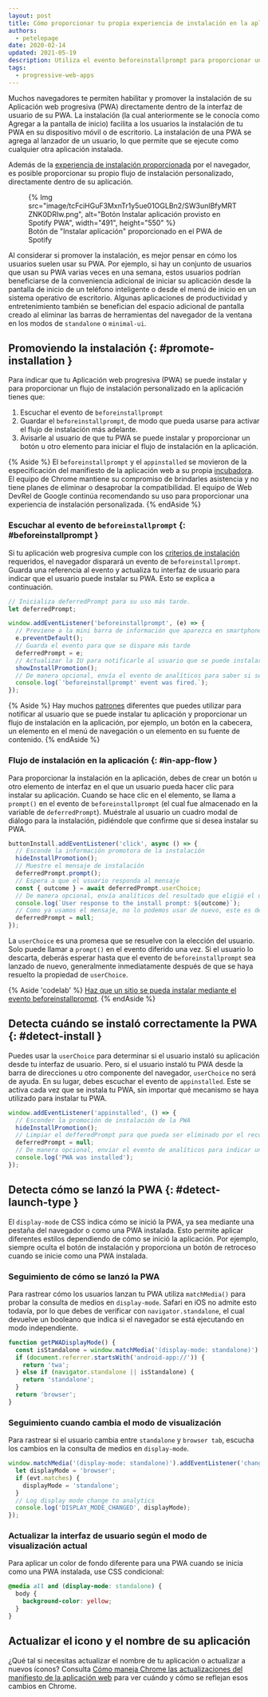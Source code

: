 ```yaml
---
layout: post
title: Cómo proporcionar tu propia experiencia de instalación en la aplicación
authors:
  - petelepage
date: 2020-02-14
updated: 2021-05-19
description: Utiliza el evento beforeinstallprompt para proporcionar una personalizada y fluida experiencia de instalación en la aplicación
tags:
  - progressive-web-apps
---
```


Muchos navegadores te permiten habilitar y promover la instalación de su Aplicación web progresiva (PWA) directamente dentro de la interfaz de usuario de su PWA. La instalación (la cual anteriormente se le conocía como Agregar a la pantalla de inicio) facilita a los usuarios la instalación de tu PWA en su dispositivo móvil o de escritorio. La instalación de una PWA se agrega al lanzador de un usuario, lo que permite que se ejecute como cualquier otra aplicación instalada.

Además de la [experiencia de instalación proporcionada](/promote-install/#browser-promotion) por el navegador, es posible proporcionar su propio flujo de instalación personalizado, directamente dentro de su aplicación.

<figure class="w-figure w-figure--inline-right">{% Img src="image/tcFciHGuF3MxnTr1y5ue01OGLBn2/SW3unIBfyMRTZNK0DRIw.png", alt="Botón Instalar aplicación provisto en Spotify PWA", width="491", height="550" %}<figcaption class="w-figcaption"> Botón de "Instalar aplicación" proporcionado en el PWA de Spotify</figcaption></figure>

Al considerar si promover la instalación, es mejor pensar en cómo los usuarios suelen usar su PWA. Por ejemplo, si hay un conjunto de usuarios que usan su PWA varias veces en una semana, estos usuarios podrían beneficiarse de la conveniencia adicional de iniciar su aplicación desde la pantalla de inicio de un teléfono inteligente o desde el menú de inicio en un sistema operativo de escritorio. Algunas aplicaciones de productividad y entretenimiento también se benefician del espacio adicional de pantalla creado al eliminar las barras de herramientas del navegador de la ventana en los modos de `standalone` o `minimal-ui`.

<div class="w-clearfix"></div>

## Promoviendo la instalación {: #promote-installation }

Para indicar que tu Aplicación web progresiva (PWA) se puede instalar y para proporcionar un flujo de instalación personalizado en la aplicación tienes que:

1. Escuchar el evento de `beforeinstallprompt`
2. Guardar el `beforeinstallprompt`, de modo que pueda usarse para activar el flujo de instalación más adelante.
3. Avisarle al usuario de que tu PWA se puede instalar y proporcionar un botón u otro elemento para iniciar el flujo de instalación en la aplicación.

{% Aside %} El `beforeinstallprompt` y el `appinstalled` se movieron de la especificación del manifiesto de la aplicación web a su propia [incubadora](https://github.com/WICG/beforeinstallprompt). El equipo de Chrome mantiene su compromiso de brindarles asistencia y no tiene planes de eliminar o desaprobar la compatibilidad. El equipo de Web DevRel de Google continúa recomendando su uso para proporcionar una experiencia de instalación personalizada. {% endAside %}

### Escuchar al evento de `beforeinstallprompt` {: #beforeinstallprompt }

Si tu aplicación web progresiva cumple con los [criterios de instalación](/install-criteria/) requeridos, el navegador disparará un evento de `beforeinstallprompt`. Guarda una referencia al evento y actualiza tu interfaz de usuario para indicar que el usuario puede instalar su PWA. Esto se explica a continuación.

```js
// Inicializa deferredPrompt para su uso más tarde.
let deferredPrompt;

window.addEventListener('beforeinstallprompt', (e) => {
  // Previene a la mini barra de información que aparezca en smartphones
  e.preventDefault();
  // Guarda el evento para que se dispare más tarde
  deferredPrompt = e;
  // Actualizar la IU para notificarle al usuario que se puede instalar tu PWA
  showInstallPromotion();
  // De manera opcional, envía el evento de analíticos para saber si se mostró la promoción a a instalación del PWA
  console.log(`'beforeinstallprompt' event was fired.`);
});
```

{% Aside %} Hay muchos [patrones](/promote-install/) diferentes que puedes utilizar para notificar al usuario que se puede instalar tu aplicación y proporcionar un flujo de instalación en la aplicación, por ejemplo, un botón en la cabecera, un elemento en el menú de navegación o un elemento en su fuente de contenido. {% endAside %}

### Flujo de instalación en la aplicación {: #in-app-flow }

Para proporcionar la instalación en la aplicación, debes de crear un botón u otro elemento de interfaz en el que un usuario pueda hacer clic para instalar su aplicación. Cuando se hace clic en el elemento, se llama a `prompt()` en el evento de `beforeinstallprompt` (el cual fue almacenado en la variable de `deferredPrompt`). Muéstrale al usuario un cuadro modal de diálogo para la instalación, pidiéndole que confirme que si desea instalar su PWA.

```js
buttonInstall.addEventListener('click', async () => {
  // Esconde la información promotora de la instalación
  hideInstallPromotion();
  // Muestre el mensaje de instalación
  deferredPrompt.prompt();
  // Espera a que el usuario responda al mensaje
  const { outcome } = await deferredPrompt.userChoice;
  // De manera opcional, envía analíticos del resultado que eligió el usuario
  console.log(`User response to the install prompt: ${outcome}`);
  // Como ya usamos el mensaje, no lo podemos usar de nuevo, este es descartado
  deferredPrompt = null;
});
```

La `userChoice` es una promesa que se resuelve con la elección del usuario. Solo puede llamar a `prompt()` en el evento diferido una vez. Si el usuario lo descarta, deberás esperar hasta que el evento de `beforeinstallprompt` sea lanzado de nuevo, generalmente inmediatamente después de que se haya resuelto la propiedad de `userChoice`.

{% Aside 'codelab' %} [Haz que un sitio se pueda instalar mediante el evento beforeinstallprompt](/codelab-make-installable). {% endAside %}

## Detecta cuándo se instaló correctamente la PWA {: #detect-install }

Puedes usar la `userChoice` para determinar si el usuario instaló su aplicación desde tu interfaz de usuario. Pero, si el usuario instaló tu PWA desde la barra de direcciones u otro componente del navegador, `userChoice` no será de ayuda. En su lugar, debes escuchar el evento de `appinstalled`. Este se activa cada vez que se instala tu PWA, sin importar qué mecanismo se haya utilizado para instalar tu PWA.

```js
window.addEventListener('appinstalled', () => {
  // Esconder la promoción de instalación de la PWA
  hideInstallPromotion();
  // Limpiar el defferedPrompt para que pueda ser eliminado por el recolector de basura
  deferredPrompt = null;
  // De manera opcional, enviar el evento de analíticos para indicar una instalación exitosa
  console.log('PWA was installed');
});
```

## Detecta cómo se lanzó la PWA {: #detect-launch-type }

El `display-mode` de CSS indica cómo se inició la PWA, ya sea mediante una pestaña del navegador o como una PWA instalada. Esto permite aplicar diferentes estilos dependiendo de cómo se inició la aplicación. Por ejemplo, siempre oculta el botón de instalación y proporciona un botón de retroceso cuando se inicie como una PWA instalada.

### Seguimiento de cómo se lanzó la PWA

Para rastrear cómo los usuarios lanzan tu PWA utiliza `matchMedia()` para probar la consulta de medios en `display-mode`. Safari en iOS no admite esto todavía, por lo que debes de verificar con `navigator.standalone`, el cual devuelve un booleano que indica si el navegador se está ejecutando en modo independiente.

```js
function getPWADisplayMode() {
  const isStandalone = window.matchMedia('(display-mode: standalone)').matches;
  if (document.referrer.startsWith('android-app://')) {
    return 'twa';
  } else if (navigator.standalone || isStandalone) {
    return 'standalone';
  }
  return 'browser';
}
```

### Seguimiento cuando cambia el modo de visualización

Para rastrear si el usuario cambia entre `standalone` y `browser tab`, escucha los cambios en la consulta de medios en `display-mode`.

```js
window.matchMedia('(display-mode: standalone)').addEventListener('change', (evt) => {
  let displayMode = 'browser';
  if (evt.matches) {
    displayMode = 'standalone';
  }
  // Log display mode change to analytics
  console.log('DISPLAY_MODE_CHANGED', displayMode);
});
```

### Actualizar la interfaz de usuario según el modo de visualización actual

Para aplicar un color de fondo diferente para una PWA cuando se inicia como una PWA instalada, use CSS condicional:

```css
@media all and (display-mode: standalone) {
  body {
    background-color: yellow;
  }
}
```

## Actualizar el icono y el nombre de su aplicación

¿Qué tal si necesitas actualizar el nombre de tu aplicación o actualizar a nuevos íconos? Consulta [Cómo maneja Chrome las actualizaciones del manifiesto de la aplicación web](/manifest-updates/) para ver cuándo y cómo se reflejan esos cambios en Chrome.
